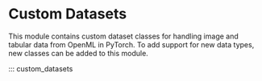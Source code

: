 # Custom Datasets
This module contains custom dataset classes for handling image and tabular data from OpenML in PyTorch. To add support for new data types, new classes can be added to this module.

::: custom_datasets